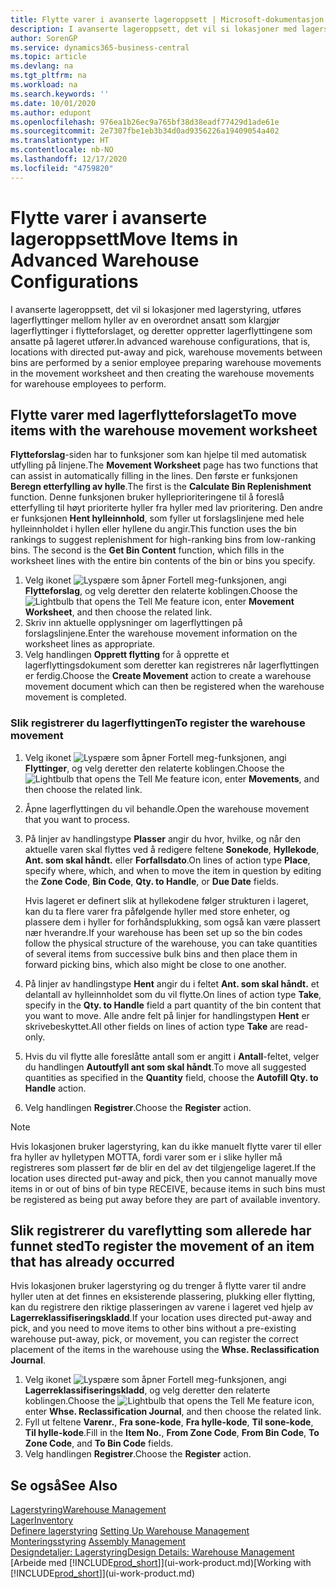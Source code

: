 ```yaml
---
title: Flytte varer i avanserte lageroppsett | Microsoft-dokumentasjon
description: I avanserte lageroppsett, det vil si lokasjoner med lagerstyring, utføres lagerflyttinger mellom hyller av en overordnet ansatt som klargjør lagerflyttinger i flytteforslaget, og deretter oppretter lagerflyttingene som ansatte på lageret utfører.
author: SorenGP
ms.service: dynamics365-business-central
ms.topic: article
ms.devlang: na
ms.tgt_pltfrm: na
ms.workload: na
ms.search.keywords: ''
ms.date: 10/01/2020
ms.author: edupont
ms.openlocfilehash: 976ea1b26ec9a765bf38d38eadf77429d1ade61e
ms.sourcegitcommit: 2e7307fbe1eb3b34d0ad9356226a19409054a402
ms.translationtype: HT
ms.contentlocale: nb-NO
ms.lasthandoff: 12/17/2020
ms.locfileid: "4759820"
---
```

# <a name="move-items-in-advanced-warehouse-configurations"></a><span data-ttu-id="08f07-103">Flytte varer i avanserte lageroppsett</span><span class="sxs-lookup"><span data-stu-id="08f07-103">Move Items in Advanced Warehouse Configurations</span></span>
<span data-ttu-id="08f07-104">I avanserte lageroppsett, det vil si lokasjoner med lagerstyring, utføres lagerflyttinger mellom hyller av en overordnet ansatt som klargjør lagerflyttinger i flytteforslaget, og deretter oppretter lagerflyttingene som ansatte på lageret utfører.</span><span class="sxs-lookup"><span data-stu-id="08f07-104">In advanced warehouse configurations, that is, locations with directed put-away and pick, warehouse movements between bins are performed by a senior employee preparing warehouse movements in the movement worksheet and then creating the warehouse movements for warehouse employees to perform.</span></span>  

## <a name="to-move-items-with-the-warehouse-movement-worksheet"></a><span data-ttu-id="08f07-105">Flytte varer med lagerflytteforslaget</span><span class="sxs-lookup"><span data-stu-id="08f07-105">To move items with the warehouse movement worksheet</span></span>
<span data-ttu-id="08f07-106">**Flytteforslag**-siden har to funksjoner som kan hjelpe til med automatisk utfylling på linjene.</span><span class="sxs-lookup"><span data-stu-id="08f07-106">The **Movement Worksheet** page has two functions that can assist in automatically filling in the lines.</span></span> <span data-ttu-id="08f07-107">Den første er funksjonen **Beregn etterfylling av hylle**.</span><span class="sxs-lookup"><span data-stu-id="08f07-107">The first is the **Calculate Bin Replenishment** function.</span></span> <span data-ttu-id="08f07-108">Denne funksjonen bruker hylleprioriteringene til å foreslå etterfylling til høyt prioriterte hyller fra hyller med lav prioritering. Den andre er funksjonen **Hent hylleinnhold**, som fyller ut forslagslinjene med hele hylleinnholdet i hyllen eller hyllene du angir.</span><span class="sxs-lookup"><span data-stu-id="08f07-108">This function uses the bin rankings to suggest replenishment for high-ranking bins from low-ranking bins. The second is the **Get Bin Content** function, which fills in the worksheet lines with the entire bin contents of the bin or bins you specify.</span></span>

1.  <span data-ttu-id="08f07-109">Velg ikonet ![Lyspære som åpner Fortell meg-funksjonen](media/ui-search/search_small.png "Fortell hva du vil gjøre"), angi **Flytteforslag**, og velg deretter den relaterte koblingen.</span><span class="sxs-lookup"><span data-stu-id="08f07-109">Choose the ![Lightbulb that opens the Tell Me feature](media/ui-search/search_small.png "Tell me what you want to do") icon, enter **Movement Worksheet**, and then choose the related link.</span></span>  
2.  <span data-ttu-id="08f07-110">Skriv inn aktuelle opplysninger om lagerflyttingen på forslagslinjene.</span><span class="sxs-lookup"><span data-stu-id="08f07-110">Enter the warehouse movement information on the worksheet lines as appropriate.</span></span>  
3. <span data-ttu-id="08f07-111">Velg handlingen **Opprett flytting** for å opprette et lagerflyttingsdokument som deretter kan registreres når lagerflyttingen er ferdig.</span><span class="sxs-lookup"><span data-stu-id="08f07-111">Choose the **Create Movement** action to create a warehouse movement document which can then be registered when the warehouse movement is completed.</span></span>  

### <a name="to-register-the-warehouse-movement"></a><span data-ttu-id="08f07-112">Slik registrerer du lagerflyttingen</span><span class="sxs-lookup"><span data-stu-id="08f07-112">To register the warehouse movement</span></span>  
1.  <span data-ttu-id="08f07-113">Velg ikonet ![Lyspære som åpner Fortell meg-funksjonen](media/ui-search/search_small.png "Fortell hva du vil gjøre"), angi **Flyttinger**, og velg deretter den relaterte koblingen.</span><span class="sxs-lookup"><span data-stu-id="08f07-113">Choose the ![Lightbulb that opens the Tell Me feature](media/ui-search/search_small.png "Tell me what you want to do") icon, enter **Movements**, and then choose the related link.</span></span>  
2.  <span data-ttu-id="08f07-114">Åpne lagerflyttingen du vil behandle.</span><span class="sxs-lookup"><span data-stu-id="08f07-114">Open the warehouse movement that you want to process.</span></span>  
3.  <span data-ttu-id="08f07-115">På linjer av handlingstype **Plasser** angir du hvor, hvilke, og når den aktuelle varen skal flyttes ved å redigere feltene **Sonekode**, **Hyllekode**, **Ant. som skal håndt.** eller **Forfallsdato**.</span><span class="sxs-lookup"><span data-stu-id="08f07-115">On lines of action type **Place**, specify where, which, and when to move the item in question by editing the **Zone Code**, **Bin Code**, **Qty. to Handle**, or **Due Date** fields.</span></span>  

    <span data-ttu-id="08f07-116">Hvis lageret er definert slik at hyllekodene følger strukturen i lageret, kan du ta flere varer fra påfølgende hyller med store enheter, og plassere dem i hyller for forhåndsplukking, som også kan være plassert nær hverandre.</span><span class="sxs-lookup"><span data-stu-id="08f07-116">If your warehouse has been set up so the bin codes follow the physical structure of the warehouse, you can take quantities of several items from successive bulk bins and then place them in forward picking bins, which also might be close to one another.</span></span>  
4.  <span data-ttu-id="08f07-117">På linjer av handlingstype **Hent** angir du i feltet **Ant. som skal håndt.** et delantall av hylleinnholdet som du vil flytte.</span><span class="sxs-lookup"><span data-stu-id="08f07-117">On lines of action type **Take**, specify in the **Qty. to Handle** field a part quantity of the bin content that you want to move.</span></span> <span data-ttu-id="08f07-118">Alle andre felt på linjer for handlingstypen **Hent** er skrivebeskyttet.</span><span class="sxs-lookup"><span data-stu-id="08f07-118">All other fields on lines of action type **Take** are read-only.</span></span>  
5.  <span data-ttu-id="08f07-119">Hvis du vil flytte alle foreslåtte antall som er angitt i **Antall**-feltet, velger du handlingen **Autoutfyll ant som skal håndt**.</span><span class="sxs-lookup"><span data-stu-id="08f07-119">To move all suggested quantities as specified in the **Quantity** field, choose the **Autofill Qty. to Handle** action.</span></span>  
6. <span data-ttu-id="08f07-120">Velg handlingen **Registrer**.</span><span class="sxs-lookup"><span data-stu-id="08f07-120">Choose the **Register** action.</span></span>  

> [!NOTE]  
>  <span data-ttu-id="08f07-121">Hvis lokasjonen bruker lagerstyring, kan du ikke manuelt flytte varer til eller fra hyller av hylletypen MOTTA, fordi varer som er i slike hyller må registreres som plassert før de blir en del av det tilgjengelige lageret.</span><span class="sxs-lookup"><span data-stu-id="08f07-121">If the location uses directed put-away and pick, then you cannot manually move items in or out of bins of bin type RECEIVE, because items in such bins must be registered as being put away before they are part of available inventory.</span></span>

## <a name="to-register-the-movement-of-an-item-that-has-already-occurred"></a><span data-ttu-id="08f07-122">Slik registrerer du vareflytting som allerede har funnet sted</span><span class="sxs-lookup"><span data-stu-id="08f07-122">To register the movement of an item that has already occurred</span></span>  
<span data-ttu-id="08f07-123">Hvis lokasjonen bruker lagerstyring og du trenger å flytte varer til andre hyller uten at det finnes en eksisterende plassering, plukking eller flytting, kan du registrere den riktige plasseringen av varene i lageret ved hjelp av **Lagerreklassifiseringskladd**.</span><span class="sxs-lookup"><span data-stu-id="08f07-123">If your location uses directed put-away and pick, and you need to move items to other bins without a pre-existing warehouse put-away, pick, or movement, you can register the correct placement of the items in the warehouse using the **Whse. Reclassification Journal**.</span></span>

1.  <span data-ttu-id="08f07-124">Velg ikonet ![Lyspære som åpner Fortell meg-funksjonen](media/ui-search/search_small.png "Fortell hva du vil gjøre"), angi **Lagerreklassifiseringskladd**, og velg deretter den relaterte koblingen.</span><span class="sxs-lookup"><span data-stu-id="08f07-124">Choose the ![Lightbulb that opens the Tell Me feature](media/ui-search/search_small.png "Tell me what you want to do") icon, enter **Whse. Reclassification Journal**, and then choose the related link.</span></span>  
2.  <span data-ttu-id="08f07-125">Fyll ut feltene **Varenr.**, **Fra sone-kode**, **Fra hylle-kode**, **Til sone-kode**, **Til hylle-kode**.</span><span class="sxs-lookup"><span data-stu-id="08f07-125">Fill in the **Item No.**, **From Zone Code**, **From Bin Code**, **To Zone Code**, and **To Bin Code** fields.</span></span>  
3.  <span data-ttu-id="08f07-126">Velg handlingen **Registrer**.</span><span class="sxs-lookup"><span data-stu-id="08f07-126">Choose the **Register** action.</span></span>  

## <a name="see-also"></a><span data-ttu-id="08f07-127">Se også</span><span class="sxs-lookup"><span data-stu-id="08f07-127">See Also</span></span>  
[<span data-ttu-id="08f07-128">Lagerstyring</span><span class="sxs-lookup"><span data-stu-id="08f07-128">Warehouse Management</span></span>](warehouse-manage-warehouse.md)  
[<span data-ttu-id="08f07-129">Lager</span><span class="sxs-lookup"><span data-stu-id="08f07-129">Inventory</span></span>](inventory-manage-inventory.md)  
<span data-ttu-id="08f07-130">[Definere lagerstyring](warehouse-setup-warehouse.md)   </span><span class="sxs-lookup"><span data-stu-id="08f07-130">[Setting Up Warehouse Management](warehouse-setup-warehouse.md)   </span></span>  
<span data-ttu-id="08f07-131">[Monteringsstyring](assembly-assemble-items.md)  </span><span class="sxs-lookup"><span data-stu-id="08f07-131">[Assembly Management](assembly-assemble-items.md)  </span></span>  
[<span data-ttu-id="08f07-132">Designdetaljer: Lagerstyring</span><span class="sxs-lookup"><span data-stu-id="08f07-132">Design Details: Warehouse Management</span></span>](design-details-warehouse-management.md)  
<span data-ttu-id="08f07-133">[Arbeide med [!INCLUDE[prod_short](includes/prod_short.md)]](ui-work-product.md)</span><span class="sxs-lookup"><span data-stu-id="08f07-133">[Working with [!INCLUDE[prod_short](includes/prod_short.md)]](ui-work-product.md)</span></span>

